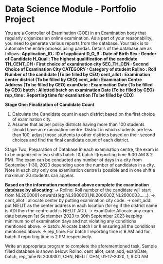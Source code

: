 # Data Science Module - Portfolio Project 

You are a Controller of Examination (COE) in an Examination body that regularly organizes an online examination. As a part of your reasonability, you need to generate various reports from the database. Your task is to automate the entire process using pandas. Details of the database are as
follows:
**Application_ID : ID of applicant
D_O_B : Date of Birth
Sex : Gender of Candidate
H_Qual : The highest qualification of the candidate
TH_CENT_CH : First choice of examination city
SEC_TH_CEN : Second Choice of Examination City
CATEGORY : Category of student
Rollno : Roll Number of the candidate (To be filled by CEO)
cent_allot : Examination center district (To be filled by CEO)
cent_add : Examination Centre Address (To be filled by CEO)
examDate : Examination Date (To be filled by CEO)
batch : Allotted batch on examination Date (To be filled by CEO)
rep_time : Reporting time for examination (To be filled by CEO)**

**Stage One: Finalization of Candidate Count**
1. Calculate the Candidate count in each district based on the first choice of examination city.
2. Assume that as per policy districts having more than 100 students should have an examination centre. District in which students are less than 100, adjust those students to other districts
based on their second choices and find the final candidate count of each district.

Stage Two: Preparation of Database
In each examination centre, the exam is to be organized in two shifts batch I & batch II(reporting time 9:00 AM & 2 PM). The exam can be conducted any number of days in a city from
September 1-30, 2023 depending upon the number of candidates in a city. Note in each city only one examination centre is possible and in one shift a maximum 20 students can appear.

**Based on the information mentioned above complete the examination database by allocating:**
          -> Rollno: Roll number of the candidate will start from NL2000001 onwards(eg:NL2000001,NL2000002,NL2000003……).
          -> cent_allot : allocate center by putting examination city code.
          -> cent_add: put NIELIT <District Name> as the center address in each location (for eg if the district name is ADI then the centre add is NIELIT ADI).
          -> examDate: Allocate any exam date between 1st September 2023 to 30th September 2023 keeping minimum no of examination days and not violating any conditions mentioned above.
          -> batch: Allocate batch I or II ensuring all the conditions mentioned above.
          -> rep_time: For batch I reporting time is 9 AM and for batch II reporting time is 2 PM respectively.

Write an appropriate program to complete the aforementioned task. Sample filled database is shown below:
Rollno, cent_allot, cent_add, examDate, batch, rep_time
NL2000001, CHN, NIELIT CHN, 01-12-2020, 1, 9:00 AM
